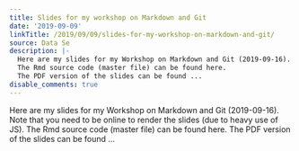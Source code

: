```yaml
---
title: Slides for my workshop on Markdown and Git
date: '2019-09-09'
linkTitle: /2019/09/09/slides-for-my-workshop-on-markdown-and-git/
source: Data Se
description: |-
  Here are my slides for my Workshop on Markdown and Git (2019-09-16). Note that you need to be online to render the slides (due to heavy use of JS).
  The Rmd source code (master file) can be found here.
  The PDF version of the slides can be found ...
disable_comments: true
---
```

Here are my slides for my Workshop on Markdown and Git (2019-09-16). Note that you need to be online to render the slides (due to heavy use of JS).
The Rmd source code (master file) can be found here.
The PDF version of the slides can be found ...